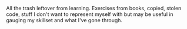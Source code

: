 All the trash leftover from learning. Exercises from books, copied, stolen code, stuff I don't want to represent myself with but may be useful in gauging my skillset and what I've gone through.
